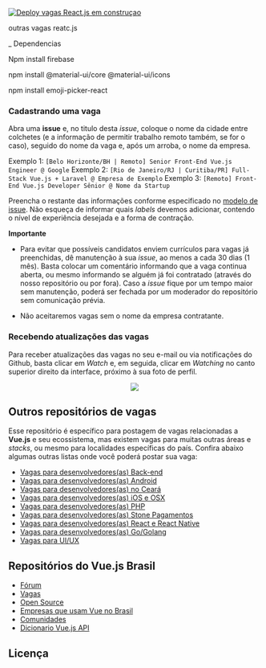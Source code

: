 [![Deploy vagas React.js em construçao](https://vercel.com/button)](https://react-js-sand.vercel.app)

 outras vagas reatc.js


_  Dependencias

Npm install firebase

npm install @material-ui/core @material-ui/icons

 npm install emoji-picker-react


### Cadastrando uma vaga

Abra uma **issue** e, no titulo desta _issue_, coloque o nome da cidade entre colchetes (e a informação de permitir trabalho remoto também, se for o caso), seguido do nome da vaga e, após um arroba, o nome da empresa.

Exemplo 1: `[Belo Horizonte/BH | Remoto] Senior Front-End Vue.js Engineer @ Google`
Exemplo 2: `[Rio de Janeiro/RJ | Curitiba/PR] Full-Stack Vue.js + Laravel @ Empresa de Exemplo`
Exemplo 3: `[Remoto] Front-End Vue.js Developer Sênior @ Nome da Startup`

Preencha o restante das informações conforme especificado no [modelo de issue](https://github.com/vuejs-br/vagas/blob/master/.github/ISSUE_TEMPLATE/nova-vaga.md). Não esqueça de informar quais _labels_ devemos adicionar, contendo o nível de experiência desejada e a forma de contração.

**Importante**

- Para evitar que possíveis candidatos enviem currículos para vagas já preenchidas, dê manutenção à sua _issue_, ao menos a cada 30 dias (1 mês). Basta colocar um comentário informando que a vaga continua aberta, ou mesmo informando se alguém já foi contratado (através do nosso repositório ou por fora). Caso a _issue_ fique por um tempo maior sem manutenção, poderá ser fechada por um moderador do repositório sem comunicação prévia.

- Não aceitaremos vagas sem o nome da empresa contratante.

### Recebendo atualizações das vagas

Para receber atualizações das vagas no seu e-mail ou via notificações do Github, basta clicar em _Watch_ e, em seguida, clicar em _Watching_ no canto superior direito da interface, próximo à sua foto de perfil.

<p align="center">
<img src="https://i.postimg.cc/gkSjc2nG/Screen_Recording_2018-10-03_at_08.23_PM.gif">
</p>

## Outros repositórios de vagas

Esse repositório é específico para postagem de vagas relacionadas a **Vue.js** e seu ecossistema, mas existem vagas para muitas outras áreas e _stacks_, ou mesmo para localidades específicas do país. Confira abaixo algumas outras listas onde você poderá postar sua vaga:

- [Vagas para desenvolvedores(as) Back-end](https://github.com/backend-br/vagas)
- [Vagas para desenvolvedores(as) Android](https://github.com/androiddevbr/vagas)
- [Vagas para desenvolvedores(as) no Ceará](https://github.com/CangaceirosDevels/vagas_de_emprego)
- [Vagas para desenvolvedores(as) iOS e OSX](https://github.com/CocoaHeadsBrasil/vagas)
- [Vagas para desenvolvedores(as) PHP](https://github.com/phpdevbr/vagas)
- [Vagas para desenvolvedores(as) Stone Pagamentos](https://github.com/stone-pagamentos/vagas)
- [Vagas para desenvolvedores(as) React e React Native](https://github.com/react-brasil/vagas)
- [Vagas para desenvolvedores(as) Go/Golang](https://github.com/Gommunity/vagas)
- [Vagas para UI/UX](https://github.com/uxbrasil/vagas)

## Repositórios do Vue.js Brasil

- [Fórum](https://github.com/vuejs-br/forum)
- [Vagas](https://github.com/vuejs-br/vagas)
- [Open Source](https://github.com/vuejs-br/open-source)
- [Empresas que usam Vue no Brasil](https://github.com/vuejs-br/empresas-que-usam-vue-no-brasil)
- [Comunidades](https://github.com/vuejs-br/comunidades)
- [Dicionario Vue.js API](https://github.com/vuejs-br/dicionario-vuejs-api)

## Licença
